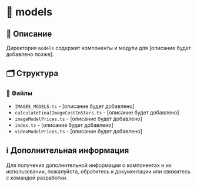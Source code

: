 # 📁 models

## 📝 Описание
Директория `models` содержит компоненты и модули для [описание будет добавлено позже].

## 🗂️ Структура

### 📄 Файлы

- `IMAGES_MODELS.ts` - [описание будет добавлено]
- `calculateFinalImageCostInStars.ts` - [описание будет добавлено]
- `imageModelPrices.ts` - [описание будет добавлено]
- `index.ts` - [описание будет добавлено]
- `videoModelPrices.ts` - [описание будет добавлено]

## ℹ️ Дополнительная информация

Для получения дополнительной информации о компонентах и их использовании, пожалуйста, обратитесь к документации или свяжитесь с командой разработки.
